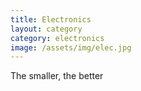 ```yaml
---
title: Electronics
layout: category
category: electronics
image: /assets/img/elec.jpg
---
```


The smaller, the better

